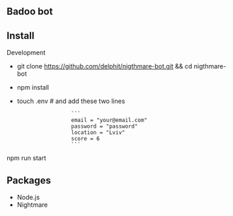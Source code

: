 ## Badoo bot

## Install

Development
* git clone https://github.com/delphit/nigthmare-bot.git && cd nigthmare-bot
* npm install
* touch .env   # and add these two lines 

                       ```
                       email = "your@email.com"
                       password = "password"
                       location = "Lviv"
                       score = 6
                       ```
npm run start

## Packages
* Node.js
* Nightmare

